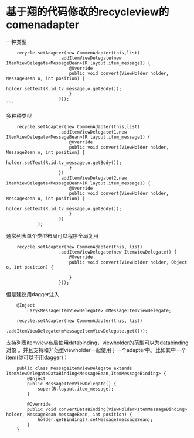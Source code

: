 # 基于翔的代码修改的recycleview的comenadapter
 
 
 一种类型
       
        recycle.setAdapter(new CommenAdapter(this,list)
                        .addItemViewDelegate(new ItemViewDelegate<MessageBean>(R.layout.item_message1) {
                            @Override
                            public void convert(ViewHolder holder, MessageBean o, int position) {
                                holder.setText(R.id.tv_message,o.getBody());
                            }
                        }));
    ```
 多种种类型
    
        recycle.setAdapter(new CommenAdapter(this,list)
                        .addItemViewDelegate(1,new ItemViewDelegate<MessageBean>(R.layout.item_message1) {
                            @Override
                            public void convert(ViewHolder holder, MessageBean o, int position) {
                                holder.setText(R.id.tv_message,o.getBody());
                            }
                        })
                        .addItemViewDelegate(2,new ItemViewDelegate<MessageBean>(R.layout.item_message1) {
                            @Override
                            public void convert(ViewHolder holder, MessageBean o, int position) {
                                holder.setText(R.id.tv_message,o.getBody());
                            }
                        })
                );
    
 
  通常列表单个类型布局可以程序全局复用
 
        recycle.setAdapter(new CommenAdapter(this, list)
                        .addItemViewDelegate(new ItemViewDelegate() {
                            @Override
                            public void convert(ViewHolder holder, Object o, int position) {
                                
                            }
                        }));
  但是建议用dagger注入
    
        @Inject
            Lazy<MessageItemViewDelegate> mMessageItemViewDelegate;
            
        recycle.setAdapter(new CommenAdapter(this, list)
                        .addItemViewDelegate(mMessageItemViewDelegate.get()));
 支持列表itemview布局使用databinding，viewholder的范型可以为databinding对象
 。并且支持和非范型viewholder一起使用于一个adapter中。比如其中一个item(你可以不用dagger)：
 
 
        public class MessageItemViewDelegate extends ItemViewDelegateDataBinding<MessageBean,ItemMessageBinding> {
            @Inject
            public MessageItemViewDelegate() {
                super(R.layout.item_message);
            }
        
            @Override
            public void convertDataBinding(ViewHolder<ItemMessageBinding> holder, MessageBean messageBean, int position) {
                holder.getBinding().setMessage(messageBean);
            }
        }
        